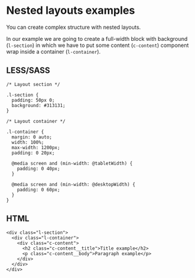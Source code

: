 # Nested layouts examples

You can create complex structure with nested layouts.

In our example we are going to create a full-width block with background (`l-section`)
in which we have to put some content (`c-content`) component wrap inside a container (`l-container`).

## LESS/SASS
```
/* Layout section */

.l-section {
  padding: 50px 0;
  background: #313131;
}

/* Layout container */

.l-container {
  margin: 0 auto;
  width: 100%;
  max-width: 1200px;
  padding: 0 20px;

  @media screen and (min-width: @tabletWidth) {
    padding: 0 40px;
  }

  @media screen and (min-width: @desktopWidth) {
    padding: 0 60px;
  }
}
```

## HTML
```
<div class="l-section">
  <div class="l-container">
    <div class="c-content">
      <h2 class="c-content__title">Title example</h2>
      <p class="c-content__body">Paragraph example</p>
    </div>
  </div>
</div>
```